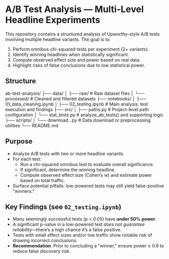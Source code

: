 # A/B Test Analysis — Multi-Level Headline Experiments

This repository contains a structured analysis of Upworthy-style A/B tests involving multiple headline variants. The goal is to:

1. Perform omnibus chi-squared tests per experiment (2+ variants).
2. Identify winning headlines when statistically significant.
3. Compute observed effect size and power based on real data.
4. Highlight risks of false conclusions due to low statistical power.

## Structure
ab-test-analysis/
├── data/
│ ├── raw/ # Raw dataset files
│ └── processed/ # Cleaned and filtered datasets
├── notebooks/
│ ├── 01_data_cleaning.ipynb
│ ├── 02_testing.ipynb # Main analysis: test execution and findings
├── src/
│ ├── paths.py # Project-level path configuration
│ └── stat_tests.py # analyze_ab_tests() and supporting logic
├── scripts/
│ └── download...py # Data download or preprocessing utilities
└── README.md

## Purpose

- Analyze A/B tests with two or more headline variants.
- For each test:
  - Run a chi-squared omnibus test to evaluate overall significance.
  - If significant, determine the winning headline.
  - Compute observed effect size (Cohen’s w) and estimate power based on total traffic.
- Surface potential pitfalls: low-powered tests may still yield false-positive “winners.”

## Key Findings (see `02_testing.ipynb`)

- Many seemingly successful tests (p < 0.05) have **under 50% power**.
- A significant p-value in a low-powered test *does not guarantee reliability*—there’s a high chance it’s a false positive.
- Tests with small effect sizes and/or low traffic show notable risk of drawing incorrect conclusions.
- **Recommendation**: Prior to concluding a “winner,” ensure power ≥ 0.8 to reduce false discovery risk.